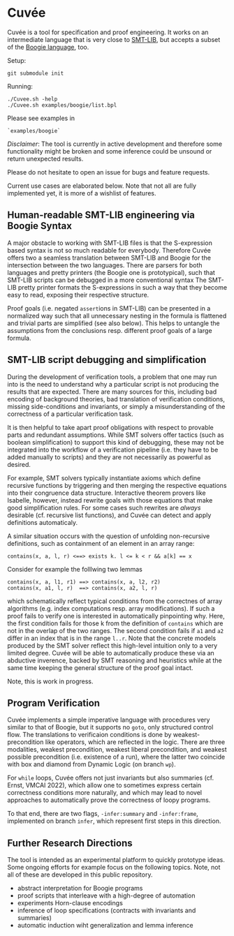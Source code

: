 # Cuvée

Cuvée is a tool for specification and proof engineering.
It works on an intermediate language that is very close to [SMT-LIB](smtlib.cs.uiowa.edu/),
but accepts a subset of the [Boogie language](https://github.com/boogie-org), too.

Setup:

    git submodule init

Running:

    ./Cuvee.sh -help
    ./Cuvee.sh examples/boogie/list.bpl

Please see examples in

    `examples/boogie`

*Disclaimer*: The tool is currently in active development and therefore some functionality might be broken
and some inference could be unsound or return unexpected results.

Please do not hesitate to open an issue for bugs and feature requests.

Current use cases are elaborated below. Note that not all are fully implemented yet, it is more of a wishlist of features.

## Human-readable SMT-LIB engineering via Boogie Syntax

A major obstacle to working with SMT-LIB files is that the S-expression based syntax
is not so much readable for everybody. Therefore Cuvée offers two 
a seamless translation between SMT-LIB and Boogie for the intersection between the two languages.
There are parsers for both languages and pretty printers (the Boogie one is prototypical),
such that SMT-LIB scripts can be debugged in a more conventional syntax
The SMT-LIB pretty printer formats the S-expressions in such a way that they become easy to read,
exposing their respective structure.

Proof goals (i.e. negated `assert`ions in SMT-LIB) can be presented in a normalized way
such that all unnecessary nesting in the formula is flattened and trivial parts are simplified (see also below).
This helps to untangle the assumptions from the conclusions resp. different proof goals of a large formula.

## SMT-LIB script debugging and simplification

During the development of verification tools,
a problem that one may run into is the need to understand why a particular script is not
producing the results that are expected.
There are many sources for this, including bad encoding of background theories,
bad translation of verification conditions, missing side-conditions and invariants,
or simply a misunderstanding of the correctness of a particular verification task.

It is then helpful to take apart proof obligations with respect to provable parts
and redundant assumptions. While SMT solvers offer tactics (such as boolean simplification)
to support this kind of debugging, these may not be integrated into the workflow of a verification pipeline
(i.e. they have to be added manually to scripts) and they are not necessarily as powerful as desired.

For example, SMT solvers typically instantiate axioms which define recursive functions
by triggering and then merging the respective equations into their congruence data structure.
Interactive theorem provers like Isabelle, however, instead rewrite goals
with those equations that make good simplification rules.
For some cases such rewrites are *always* desirable (cf. recursive list functions),
and Cuvée can detect and apply definitions automaticaly.

A similar situation occurs with the question of unfolding non-recursive definitions,
such as containment of an element in an array range:

    contains(x, a, l, r) <==> exists k. l <= k < r && a[k] == x

Consider for example the folllwing two lemmas

    contains(x, a, l1, r1) ==> contains(x, a, l2, r2)
    contains(x, a1, l, r)  ==> contains(x, a2, l, r)

which schematically reflect typical conditions from the correctnes of array algorithms
(e.g. index computations resp. array modifications).
If such a proof fails to verify one is interested in automatically pinpointing why.
Here, the first condition fails for those k from the definition of `contains`
which are not in the overlap of the two ranges.
The second condition fails if `a1` and `a2` differ in an index that is in the range `l..r`.
Note that the concrete models produced by the SMT solver reflect this high-level
intuition only to a very limited degree. Cuvée will be able to automatically produce these
via an abductive inverence, backed by SMT reasoning and heuristics
while at the same time keeping the general structure of the proof goal intact.

Note, this is work in progress.

## Program Verification

Cuvée implements a simple imperative language with procedures very similar to that of Boogie,
but it supports no `goto`, only structured control flow.
The translations to verificaion conditions is done by weakest-precondition like operators,
which are reflected in the logic. There are three modalities, weakest precondition,
weakest liberal precondition, and weakest possible precondition (i.e. existence of a run),
where the latter two coincide with box and diamond from Dynamic Logic (on branch `wp`).

For `while` loops, Cuvée offers not just invariants but also summaries
(cf. Ernst, VMCAI 2022), which allow one to sometimes express certain correctness conditions more naturally,
and which may lead to novel approaches to automatically prove the correctness of loopy programs.

To that end, there are two flags, `-infer:summary` and `-infer:frame`, implemented on branch `infer`,
which represent first steps in this direction.


## Further Research Directions

The tool is intended as an experimental platform to quickly prototype ideas.
Some ongoing efforts for example focus on the following topics.
Note, not all of these are developed in this public repository.

- abstract interpretation for Boogie programs
- proof scripts that interleave with a high-degree of automation
- experiments Horn-clause encodings
- inference of loop specifications (contracts with invariants and summaries)
- automatic induction wiht generalization and lemma inference